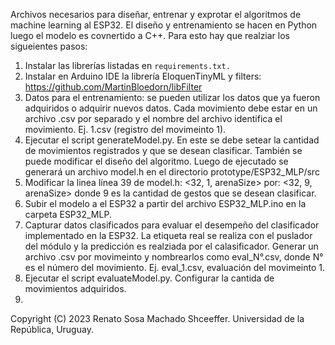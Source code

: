 Archivos necesarios para diseñar, entrenar y exprotar el algoritmos de machine learning al ESP32. El diseño y entrenamiento se hacen en Python luego el modelo es covnertido a C++.
Para esto hay que realziar los sigueientes pasos:
1) Instalar las librerías listadas en ```requirements.txt.```
2) Instalar en Arduino IDE la librería EloquenTinyML y filters: https://github.com/MartinBloedorn/libFilter
3) Datos para el entrenamiento: se pueden utilizar los datos que ya fueron adquiridos o adquirir nuevos datos. Cada movimiento debe estar en un archivo .csv por separado y el nombre del archivo identifica el movimiento. Ej. 1.csv (registro del movimeinto 1).
4) Ejecutar el script generateModel.py. En este se debe setear la cantidad de movimientos registrados y que se desean clasificar. También se puede modificar el diseño del algoritmo. Luego de ejecutado se generará un archivo model.h en el directorio prototype/ESP32_MLP/src
5) Modificar la linea línea 39 de model.h: <32, 1, arenaSize> por: <32, 9, arenaSize> donde 9 es la cantidad de gestos que se desean clasificar.
6) Subir el modelo a el ESP32 a partir del archivo ESP32_MLP.ino en la carpeta ESP32_MLP. 
7) Capturar datos clasificados para evaluar el desempeño del clasificador implementado en la ESP32. La etiqueta real se realiza con el puslador del módulo y la predicción es realziada por el calasificador. Generar un archivo .csv por movimeinto y nombrearlos como eval_N°.csv, donde N° es el número del movimiento. Ej. eval_1.csv, evaluación del movimeinto 1.
7) Ejecutar el script evaluateModel.py. Configurar la cantida de movimientos adquiridos.
8) 
Copyright (C) 2023  Renato Sosa Machado Shceeffer. Universidad de la República, Uruguay.
